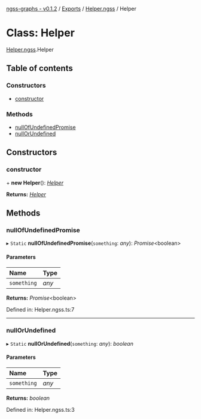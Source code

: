 [ngss-graphs - v0.1.2](../README.md) / [Exports](../modules.md) / [Helper.ngss](../modules/helper_ngss.md) / Helper

# Class: Helper

[Helper.ngss](../modules/helper_ngss.md).Helper

## Table of contents

### Constructors

- [constructor](helper_ngss.helper.md#constructor)

### Methods

- [nullOfUndefinedPromise](helper_ngss.helper.md#nullofundefinedpromise)
- [nullOrUndefined](helper_ngss.helper.md#nullorundefined)

## Constructors

### constructor

\+ **new Helper**(): [*Helper*](helper_ngss.helper.md)

**Returns:** [*Helper*](helper_ngss.helper.md)

## Methods

### nullOfUndefinedPromise

▸ `Static` **nullOfUndefinedPromise**(`something`: *any*): *Promise*<boolean\>

#### Parameters

| Name | Type |
| :------ | :------ |
| `something` | *any* |

**Returns:** *Promise*<boolean\>

Defined in: Helper.ngss.ts:7

___

### nullOrUndefined

▸ `Static` **nullOrUndefined**(`something`: *any*): *boolean*

#### Parameters

| Name | Type |
| :------ | :------ |
| `something` | *any* |

**Returns:** *boolean*

Defined in: Helper.ngss.ts:3
